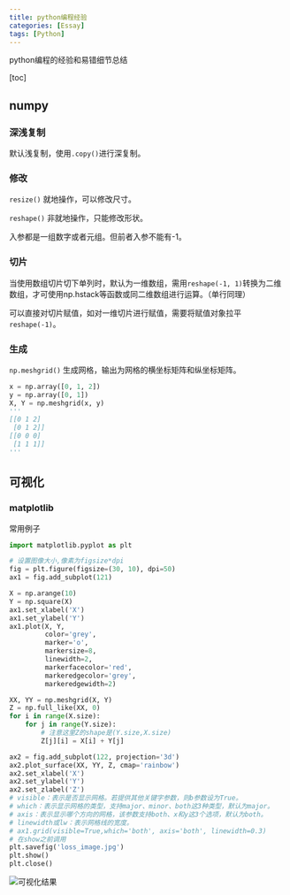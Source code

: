 ```yaml
---
title: python编程经验
categories: [Essay]
tags: [Python]
---
```


python编程的经验和易错细节总结

<!--more-->

[toc]

## numpy

### 深浅复制

默认浅复制，使用`.copy()`进行深复制。

### 修改

`resize()` 就地操作，可以修改尺寸。

`reshape()` 非就地操作，只能修改形状。

入参都是一组数字或者元组。但前者入参不能有-1。

### 切片

当使用数组切片切下单列时，默认为一维数组，需用`reshape(-1, 1)`转换为二维数组，才可使用np.hstack等函数或同二维数组进行运算。（单行同理）

可以直接对切片赋值，如对一维切片进行赋值，需要将赋值对象拉平`reshape(-1)`。

### 生成

`np.meshgrid()` 生成网格，输出为网格的横坐标矩阵和纵坐标矩阵。

```python
x = np.array([0, 1, 2])
y = np.array([0, 1])
X, Y = np.meshgrid(x, y)
'''
[[0 1 2]
 [0 1 2]]
[[0 0 0]
 [1 1 1]]
'''
```



## 可视化

### matplotlib

常用例子

```python
import matplotlib.pyplot as plt

# 设置图像大小,像素为figsize*dpi
fig = plt.figure(figsize=(30, 10), dpi=50)  
ax1 = fig.add_subplot(121)

X = np.arange(10)
Y = np.square(X)
ax1.set_xlabel('X')
ax1.set_ylabel('Y')
ax1.plot(X, Y,
         color='grey',
         marker='o',
         markersize=8, 
         linewidth=2,
         markerfacecolor='red',
         markeredgecolor='grey',
         markeredgewidth=2)

XX, YY = np.meshgrid(X, Y)
Z = np.full_like(XX, 0)
for i in range(X.size):
    for j in range(Y.size):
        # 注意这里Z的shape是(Y.size,X.size)
        Z[j][i] = X[i] + Y[j]

ax2 = fig.add_subplot(122, projection='3d')
ax2.plot_surface(XX, YY, Z, cmap='rainbow')
ax2.set_xlabel('X')
ax2.set_ylabel('Y')
ax2.set_zlabel('Z')
# visible：表示是否显示网格。若提供其他关键字参数，则b参数设为True。
# which：表示显示网格的类型，支持major、minor、both这3种类型，默认为major。
# axis：表示显示哪个方向的网格，该参数支持both、x和y这3个选项，默认为both。
# linewidth或lw：表示网格线的宽度。
# ax1.grid(visible=True,which='both', axis='both', linewidth=0.3)
# 在show之前调用
plt.savefig('loss_image.jpg')
plt.show()
plt.close()
```

![可视化结果](https://tvax4.sinaimg.cn/large/0077Un8Egy1h5uph5gvslj30vd0bb0vk.jpg)

